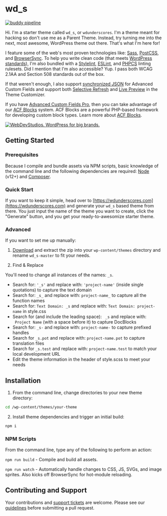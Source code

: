 wd_s
===
[![buddy pipeline](https://app.buddy.works/webdevstudios/wd-s/pipelines/pipeline/154066/badge.svg?token=2471ae60766a1e9a657f772e493188dde748aa18c236d0b1c325e80be13a2ac6 "buddy pipeline")](https://app.buddy.works/webdevstudios/wd-s/pipelines/pipeline/154066)

Hi. I'm a starter theme called `wd_s`, or `wdunderscores`. I'm a theme meant for hacking so don't use me as a Parent Theme. Instead, try turning me into the next, most awesome, WordPress theme out there. That's what I'm here for!

I feature some of the web's most proven technologies like: [Sass](http://sass-lang.com/), [PostCSS](https://github.com/postcss/postcss), and [BrowserSync](https://www.browsersync.io/). To help you write clean code (that meets [WordPress standards](https://make.wordpress.org/core/handbook/best-practices/coding-standards/)), I'm also bundled with a [Stylelint](https://stylelint.io/), [ESLint](https://eslint.org/), and [PHPCS](https://github.com/squizlabs/PHP_CodeSniffer) linting rulesets. Did I mention that I'm also accessible? Yup. I pass both WCAG 2.1AA and Section 508 standards out of the box.

If that weren't enough, I also support [synchronized JSON](https://www.advancedcustomfields.com/resources/synchronized-json/) for Advanced Custom Fields and support both [Selective Refresh](https://make.wordpress.org/core/2016/03/22/implementing-selective-refresh-support-for-widgets/) and [Live Preview](https://codex.wordpress.org/Theme_Customization_API#Part_3:_Configure_Live_Preview_.28Optional.29) in the Theme Customizer.

If you have [Advanced Custom Fields Pro](https://www.advancedcustomfields.com/pro/), then you can take advantage of our [ACF Blocks](https://github.com/WebDevStudios/wd_s/wiki/ACF-Blocks) system. ACF Blocks are a powerful PHP-based framework for developing custom block types. Learn more about [ACF Blocks](https://www.advancedcustomfields.com/resources/blocks/).

<a href="https://webdevstudios.com/contact/"><img src="https://webdevstudios.com/wp-content/uploads/2018/04/wds-github-banner.png" alt="WebDevStudios. WordPress for big brands."></a>

## Getting Started

### Prerequisites

Because I compile and bundle assets via NPM scripts, basic knowledge of the command line and the following dependencies are required: [Node](https://nodejs.org) (v12+) and [Composer](https://getcomposer.org/).

### Quick Start
If you want to keep it simple, head over to [https://wdunderscores.com](https://wdunderscores.com) and generate your `wd_s` based theme from there. You just input the name of the theme you want to create, click the "Generate" button, and you get your ready-to-awesomize starter theme.

### Advanced

If you want to set me up manually:

1) [Download](https://github.com/WebDevStudios/wd_s/archive/master.zip) and extract the zip into your `wp-content/themes` directory and rename `wd_s-master` to fit your needs.

2) Find & Replace

You'll need to change all instances of the names: `_s`.

* Search for: `'_s'` and replace with: `'project-name'` (inside single quotations) to capture the text domain
* Search for: `_s_` and replace with: `project-name_` to capture all the function names
* Search for: `Text Domain: _s` and replace with: `Text Domain: project-name` in style.css
* Search for (and include the leading space): <code>&nbsp;_s</code> and replace with: <code>&nbsp;Project Name</code> (with a space before it) to capture DocBlocks
* Search for: `_s-` and replace with: `project-name-` to capture prefixed handles
* Search for `_s.pot` and replace with: `project-name.pot` to capture translation files
* Search for `_s.test` and replace with: `project-name.test` to match your local development URL
* Edit the theme information in the header of style.scss to meet your needs

## Installation

1. From the command line, change directories to your new theme directory:

```bash
cd /wp-content/themes/your-theme
```

2. Install theme dependencies and trigger an initial build:

```bash
npm i
```

### NPM Scripts

From the command line, type any of the following to perform an action:

`npm run build` - Compile and build all assets.

`npm run watch` - Automatically handle changes to CSS, JS, SVGs, and image sprites. Also kicks off BrowserSync for hot-module reloading.

## Contributing and Support

Your contributions and [support tickets](https://github.com/WebDevStudios/wd_s/issues) are welcome. Please see our [guidelines](https://github.com/WebDevStudios/wd_s/blob/master/.github/CONTRIBUTING.md) before submitting a pull request.
